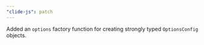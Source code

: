 ```yaml
---
"clide-js": patch
---
```


Added an `options` factory function for creating strongly typed `OptionsConfig` objects.
